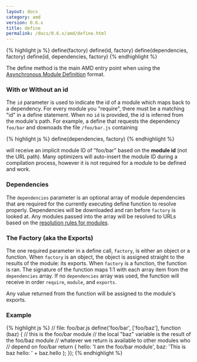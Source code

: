 ```yaml
---
layout: docs
category: amd
version: 0.6.x
title: define
permalink: /docs/0.6.x/amd/define.html
---
```


{% highlight js %}
define(factory)
define(id, factory)
define(dependencies, factory)
define(id, dependencies, factory)
{% endhighlight %}

The define method is the main AMD entry point when using the [Asynchronous Module Definition](/docs/0.6.x/howto/amd.html) format.

### With or Without an id

The `id` parameter is used to indicate the id of a module which maps back to a dependency. For every module you "require", there must be a matching "id" in a define statement. When no `id` is provided, the id is inferred from the module's path. For example, a define that requests the dependency `foo/bar` and downoads the file `/foo/bar.js` containing

{% highlight js %}
define(dependencies, factory)
{% endhighlight %}

will receive an implicit module ID of "foo/bar" based on the **module id** (not the URL path). Many optimizers will auto-insert the module ID during a compilation process, however it is not required for a module to be defined and work.

### Dependencies

The `dependencies` parameter is an optional array of module dependencies that are required for the currently executing define function to resolve properly. Dependencies will be downloaded and ran before `factory` is looked at. Any modules passed into the array will be resolved to URLs based on the [resolution rules for modules](/docs/0.6.x/howto/resolving_modules.html).

### The Factory (aka the Exports)

The one required parameter in a define call, `factory`, is either an object or a function. When `factory` is an object, the object is assigned straight to the results of the module: its exports. When `factory` is a function, the function is ran. The signature of the function maps 1:1 with each array item from the `dependencies` array. If no `dependencies` array was used, the function will receive in order `require`, `module`, and `exports`.

Any value returned from the function will be assigned to the module's exports.

### Example

{% highlight js %}
// file: foo/bar.js
define('foo/bar', ['foo/baz'], function (baz) {
  // this is the foo/bar module
  // the local "baz" variable is the result of the foo/baz module
  // whatever we return is available to other modules who
  // depend on foo/bar
  return {
  	hello: 'I am the foo/bar module',
  	baz: 'This is baz hello: ' + baz.hello
  };
});
{% endhighlight %}